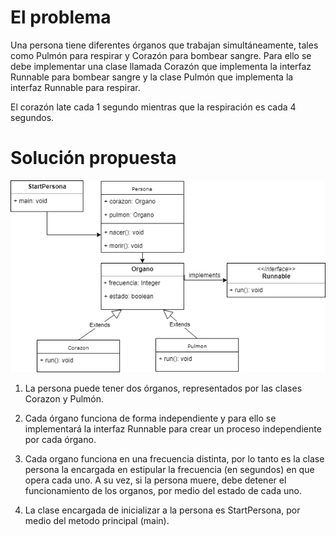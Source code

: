 # El problema
Una persona tiene diferentes órganos que trabajan simultáneamente, tales como Pulmón para respirar y Corazón para bombear sangre. Para ello se debe implementar una clase llamada Corazón que implementa la interfaz Runnable para bombear sangre y la clase Pulmón que implementa la interfaz Runnable para respirar.

El corazón late cada 1 segundo mientras que la respiración es cada 4 segundos.

# Solución propuesta

![Diagrama de clase - Persona](https://github.com/lbgutierrez/curso-jee-julio/blob/master/documentacion/ejercicios-resueltos/sesion-3/DC-Persona-Thread.png?raw=true)

  1. La persona puede tener dos órganos, representados por las clases Corazon y Pulmón.
  
  2. Cada órgano funciona de forma independiente y para ello se implementará la interfaz Runnable para crear un proceso independiente por cada órgano.
  
  3. Cada organo funciona en una frecuencia distinta, por lo tanto es la clase persona la encargada en estipular la frecuencia (en segundos) en que opera cada uno. A su vez, si la persona muere, debe detener el funcionamiento de los organos, por medio del estado de cada uno.
  
  4. La clase encargada de inicializar a la persona es StartPersona, por medio del metodo principal (main).
